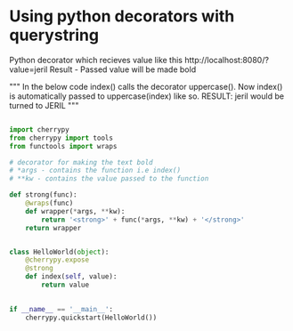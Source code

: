# Using python decorators with querystring

Python decorator which recieves value like this http://localhost:8080/?value=jeril 
Result - Passed value will be made bold

"""
 In the below code index() calls the decorator uppercase(). Now index() is automatically passed
 to uppercase(index) like so. 
 RESULT: jeril would be turned to JERIL
"""

```python

import cherrypy
from cherrypy import tools
from functools import wraps

# decorator for making the text bold
# *args - contains the function i.e index()
# **kw - contains the value passed to the function

def strong(func):    
    @wraps(func) 
    def wrapper(*args, **kw):
        return '<strong>' + func(*args, **kw) + '</strong>'
    return wrapper


class HelloWorld(object):
    @cherrypy.expose     
    @strong    
    def index(self, value):
        return value
        

if __name__ == '__main__':    
    cherrypy.quickstart(HelloWorld())
    
```